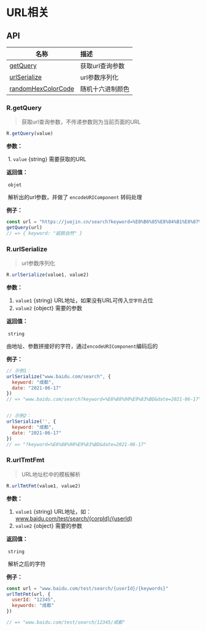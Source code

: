 # URL相关

## API

| 名称                                                   | 描述             |
| ------------------------------------------------------ | :--------------- |
| <a href="#r-getquery">getQuery</a>                     | 获取url查询参数  |
| <a href="#r-urlserialize">urlSerialize</a>             | url参数序列化    |
| <a href="#r-randomhexcolorcode">randomHexColorCode</a> | 随机十六进制颜色 |



### R.getQuery

> 获取url查询参数，不传递参数则为当前页面的URL

```javascript
R.getQuery(value)
```

**参数：**

​	1. `value` {string} 需要获取的URL

**返回值：**

​	`objet`

​	解析出的url参数，并做了 `encodeURIComponent` 转码处理

 **例子：**

```javascript
const url = "https://juejin.cn/search?keyword=%E8%B6%85%E8%84%B1%E8%87%AA%E7%84%B6"
getQuery(url)
// => { keyword: "超脱自然" }
```





### R.urlSerialize

> url参数序列化

```javascript
R.urlSerialize(value1, value2)
```

**参数：**

1. `value1` {string} URL地址，如果没有URL可传入`空字符`占位
2. `value2` {object} 需要的参数

**返回值：**

​	`string`

​	由地址、参数拼接好的字符，通过`encodeURIComponent`编码后的

 **例子：**

```javascript
// 示例1：
urlSerialize("www.baidu.com/search", {
  keyword: "成都",
  date: "2021-06-17"
})
// => "www.baidu.com/search?keyword=%E6%88%90%E9%83%BD&date=2021-06-17"


// 示例2：
urlSerialize('', {
  keyword: "成都",
  date: "2021-06-17"
})
// => "?keyword=%E6%88%90%E9%83%BD&date=2021-06-17"
```



### R.urlTmtFmt

> URL地址栏中的模板解析

```javascript
R.urlTmtFmt(value1, value2)
```

**参数：**

1. `value1` {string} URL地址，如：www.baidu.com/test/search/{corpId}/{userId}
2. `value2` {object} 需要的参数

**返回值：**

​	`string`

​	解析之后的字符

 **例子：**

```javascript
const url = "www.baidu.com/test/search/{userId}/{keywords}"
urlTmtFmt(url, {
  userId: "12345",
  keywords: "成都"
})

// => "www.baidu.com/test/search/12345/成都"
```